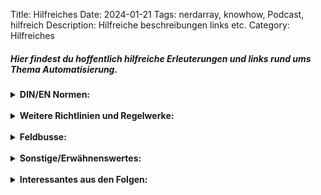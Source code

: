 Title: Hilfreiches
Date: 2024-01-21
Tags: nerdarray, knowhow, Podcast, hilfreich
Description: Hilfreiche beschreibungen links etc.
Category: Hilfreiches

##### Hier findest du hoffentlich hilfreiche Erleuterungen und links rund ums Thema Automatisierung.

<details close>
    <summary><b>DIN/EN Normen:  </b></summary>  
        <a style="margin-left:2em" hreg="https://de.wikipedia.org/wiki/DIN_19239">EN 61131: 1981/84 - 1994 (Wiki)</a><br>
        <a style="margin-left:2em" hreg="https://de.wikipedia.org/wiki/EN_61131">EN 61131: 1994 - heute (Wiki)</a><br>
</details>
<br>

<details close>
    <summary><b>Weitere Richtlinien und Regelwerke:  </b></summary>  
        <a style="margin-left:2em" href="https://www.vdma.org/viewer/-/v2article/render/18682318">Module type package (MTP) im Schiffbau</a><br>
        <a style="margin-left:2em" href="https://www.omac.org/packml">Omag PackML</a><br>
        <a style="margin-left:2em" href="https://www.automationml.org/">Automation modeling language</a><br>
</details>
<br>

<details close>
    <summary><b>Feldbusse:  </b></summary>
        <a style="margin-left:2em" href="https://de.wikipedia.org/wiki/Modbus">MODBUS (Wiki)</a><br>
        <a style="margin-left:2em" href="https://de.wikipedia.org/wiki/CANopen">CANopen (Wiki)</a><br>
        <a style="margin-left:2em" href="https://de.wikipedia.org/wiki/EtherCAT">EtherCAT (Wiki)</a><br>
        <a style="margin-left:2em" href="https://de.wikipedia.org/wiki/Profibus">Profibus (Wiki)</a><br>
        <a style="margin-left:2em" href="https://de.wikipedia.org/wiki/Profinet">Profinet (Wiki)</a><br>
        <a style="margin-left:2em" href="https://de.wikipedia.org/wiki/EtherNet/IP">EtherNet IP (Wiki)</a><br>
        <a style="margin-left:2em" href="https://de.wikipedia.org/wiki/DeviceNet">DeviceNet (Wiki)</a><br>
        <a style="margin-left:2em" href="https://de.wikipedia.org/wiki/Single_Pair_Ethernet">Single pair Ethernet (Wiki)</a><br>
</details>
<br>

<details close>
    <summary><b>Sonstige/Erwähnenswertes:  </b></summary>
        <a style="margin-left:2em" href="https://www.hoox.software/">Wo Patrick zu Hause ist</a><br>
</details>
<br>

<details close>
    <summary><b>Interessantes aus den Folgen:  </b></summary>
    <a style="margin-left:2em" href="http://www.oscat.de/de/">NerdArray[9] - Die oscat Bibliothek</a><br>
    <a style="margin-left:2em" href="https://www.sps-magazin.de/konstruktion-ecad-mcad/softwaretest-eine-frage-des-vertrauens/">NerdArray[6] - Patricks Artikel im SPS-Magazin</a><br>
    <a style="margin-left:2em" href="https://www.findernet.com/de/deutschland/series/serie-8a-opta-programmierbare-logikrelais/">NerdArray[6] -  Remote IO für Homeautomation: Finder OPTA (Keine Werbung!)</a><br>
    <a style="margin-left:2em" href="https://www.hoox.software/testautomatisierung.html">NerdArray[5] - Patricks Testabdeckungs-Tool</a><br>
    <a style="margin-left:2em" href="https://openai.com/blog/chatgpt">NerdArray[5] - Schreibe mit ChatGPT</a><br>
    <a style="margin-left:2em" href="https://www.de.wikipedia.org/wiki/Steuerungstechnik">NerdArray[2] - Die Norm DIN19239</a><br>
    <a style="margin-left:2em" href="https://www.de.wikipedia.org/wiki/Speicherprogrammierbare_Steuerung">NerdArray[2] - Die Norm IEC61131-3</a><br>
    <a style="margin-left:2em" href="https://www.de.wikipedia.org/wiki/Continuous_Function_Cart">NerdArray[2] - Normerweiterung: Continuous Function Cart (CFC)</a><br>
</details>
